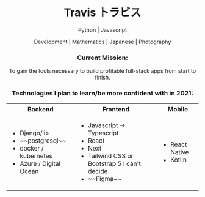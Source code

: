 <h1 id='name', align=center> Travis トラビス </h1>

<p align="center">
Python | Javascript
</p>
<p align="center">
Development | Mathematics | Japanese | Photography
</p>

<h3 align="center">Current Mission:</h3>
<p align="center">
  To gain the tools necessary to build profitable full-stack apps from start to finish.
</p>

<h3 align="center">Technologies I plan to learn/be more confident with in 2021:</h3>

<table align="center">
  <tr>
    <th>Backend</th>
    <th>Frontend</th>
    <th>Mobile</th>
  </tr>
  <tr>
    <td>
      <ul>
        <li><s>Django</s>/li>
        <li>~~postgresql~~</li>
        <li>docker / kubernetes</li>
        <li>Azure / Digital Ocean</li>
      </ul>
    </td>
    <td>
      <ul>
        <li>Javascript -> Typescript</li>
        <li>React</li>
        <li>Next</li>
        <li>Tailwind CSS or Bootstrap 5 I can't decide</li>
        <li>~~Figma~~</li>
      </ul>
    </td>
    <td>
      <ul>
        <li>React Native</li>
        <li>Kotlin</li>
      </ul>
    </td>
  </tr>
</table>

